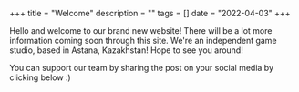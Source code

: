 +++
title = "Welcome"
description = ""
tags = []
date = "2022-04-03"
+++

Hello and welcome to our brand new website! There will be a lot more information coming soon through this site. 
We're an independent game studio, based in Astana, Kazakhstan!
Hope to see you around! 


You can support our team by sharing the post on your social media by clicking below :)

